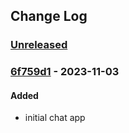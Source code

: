 ## Change Log
### [Unreleased][unreleased]

### [6f759d1] - 2023-11-03
#### Added
- initial chat app

[unreleased]: https://github.com/digilopment/messenger-chat-app/compare/75f5a7a...HEAD
[6f759d1]: https://github.com/digilopment/messenger-chat-app/commit/6f759d1
